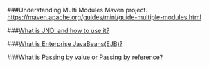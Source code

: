 ###Understanding Multi Modules Maven project.
https://maven.apache.org/guides/mini/guide-multiple-modules.html


###[What is JNDI and how to use it?](https://github.com/bhochhi/java-guide/wiki/What-is-JNDI-and-why-we-needed-it%3F)

###[What is Enterprise JavaBeans(EJB)?](https://github.com/bhochhi/java-guide/wiki/What-is-Enterprise-JavaBeans(EJB)%3F)

###[What is Passing by value or Passing by reference?](https://github.com/bhochhi/java-guide/wiki/what-is-Passing-by-value-or-Passing-by-reference)

